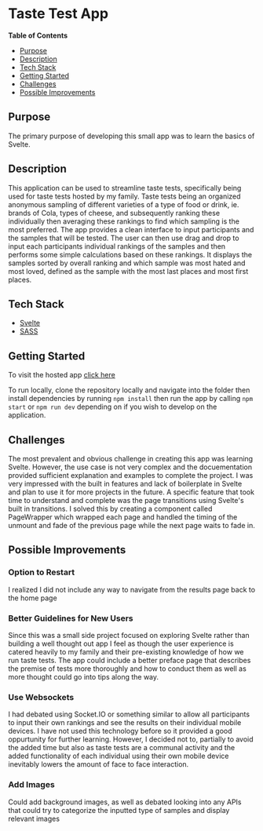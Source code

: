# Taste Test App

**Table of Contents**
- [Purpose](#purpose)
- [Description](#description)
- [Tech Stack](#tech-stack)
- [Getting Started](#getting-started)
- [Challenges](#challenges)
- [Possible Improvements](#possible-improvements)

## Purpose
The primary purpose of developing this small app was to learn the basics of Svelte. 

## Description
This application can be used to streamline taste tests, specifically being used for taste tests hosted by my family. Taste tests being an organized anonymous sampling of different varieties of a type of food or drink, ie. brands of Cola, types of cheese, and subsequently ranking these individually then averaging these rankings to find which sampling is the most preferred. The app provides a clean interface to input participants and the samples that will be tested. The user can then use drag and drop to input each participants individual rankings of the samples and then performs some simple calculations based on these rankings. It displays the samples sorted by overall ranking and which sample was most hated and most loved, defined as the sample with the most last places and most first places.

## Tech Stack
- [Svelte](https://svelte.dev/docs)
- [SASS](https://sass-lang.com/documentation)

## Getting Started
To visit the hosted app [click here](https://taste-test.vercel.app/)

To run locally, clone the repository locally and navigate into the folder then install dependencies by running `npm install` then run the app by calling `npm start` or `npm run dev` depending on if you wish to develop on the application.

## Challenges
The most prevalent and obvious challenge in creating this app was learning Svelte. However, the use case is not very complex and the docuementation provided sufficient explanation and examples to complete the project. I was very impressed with the built in features and lack of boilerplate in Svelte and plan to use it for more projects in the future. A specific feature that took time to understand and complete was the page transitions using Svelte's built in transitions. I solved this by creating a component called PageWrapper which wrapped each page and handled the timing of the unmount and fade of the previous page while the next page waits to fade in.

## Possible Improvements

### Option to Restart
I realized I did not include any way to navigate from the results page back to the home page

### Better Guidelines for New Users
Since this was a small side project focused on exploring Svelte rather than building a well thought out app I feel as though the user experience is catered heavily to my family and their pre-existing knowledge of how we run taste tests. The app could include a better preface page that describes the premise of tests more thoroughly and how to conduct them as well as more thought could go into tips along the way.

### Use Websockets
I had debated using Socket.IO or something similar to allow all participants to input their own rankings and see the results on their individual mobile devices. I have not used this technology before so it provided a good oppurtunity for further learning. However, I decided not to, partially to avoid the added time but also as taste tests are a communal activity and the added functionality of each individual using their own mobile device inevitably lowers the amount of face to face interaction.

### Add Images
Could add background images, as well as debated looking into any APIs that could try to categorize the inputted type of samples and display relevant images
